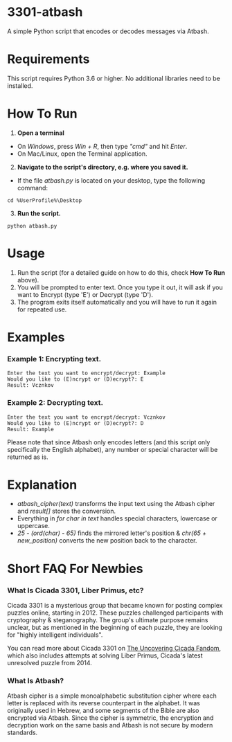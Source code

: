 # 3301-atbash
A simple Python script that encodes or decodes messages via Atbash.

# Requirements
This script requires Python 3.6 or higher. No additional libraries need to be installed.

# How To Run
1. **Open a terminal**
- On *Windows*, press *Win + R*, then type *"cmd"* and hit *Enter*.
- On Mac/Linux, open the Terminal application.

2. **Navigate to the script's directory, e.g. where you saved it.**
- If the file *atbash.py* is located on your desktop, type the following command:
```
cd %UserProfile%\Desktop
```

3. **Run the script.**
```
python atbash.py
```

# Usage
1. Run the script (for a detailed guide on how to do this, check **How To Run** above).
2. You will be prompted to enter text. Once you type it out, it will ask if you want to Encrypt (type 'E') or Decrypt (type 'D').
3. The program exits itself automatically and you will have to run it again for repeated use.

# Examples
### Example 1: Encrypting text.
```
Enter the text you want to encrypt/decrypt: Example
Would you like to (E)ncrypt or (D)ecrypt?: E
Result: Vcznkov
```

### Example 2: Decrypting text.
```
Enter the text you want to encrypt/decrypt: Vcznkov
Would you like to (E)ncrypt or (D)ecrypt?: D
Result: Example
```

Please note that since Atbash only encodes letters (and this script only specifically the English alphabet), any number or special character will be returned as is.

# Explanation
- *atbash_cipher(text)* transforms the input text using the Atbash cipher and *result[]* stores the conversion.
- Everything in *for char in text* handles special characters, lowercase or uppercase.
- *25 - (ord(char) - 65)* finds the mirrored letter's position & *chr(65 + new_position)* converts the new position back to the character.

# Short FAQ For Newbies

### What Is Cicada 3301, Liber Primus, etc?
Cicada 3301 is a mysterious group that became known for posting complex puzzles online, starting in 2012. These puzzles challenged participants with cryptography & steganography. The group's ultimate purpose remains unclear, but as mentioned in the beginning of each puzzle, they are looking for "highly intelligent individuals".

You can read more about Cicada 3301 on [The Uncovering Cicada Fandom](https://uncovering-cicada.fandom.com/wiki/Uncovering_Cicada_Wiki), which also includes attempts at solving Liber Primus, Cicada's latest unresolved puzzle from 2014.

### What Is Atbash?
Atbash cipher is a simple monoalphabetic substitution cipher where each letter is replaced with its reverse counterpart in the alphabet. It was originally used in Hebrew, and some segments of the Bible are also encrypted via Atbash. Since the cipher is symmetric, the encryption and decryption work on the same basis and Atbash is not secure by modern standards.
